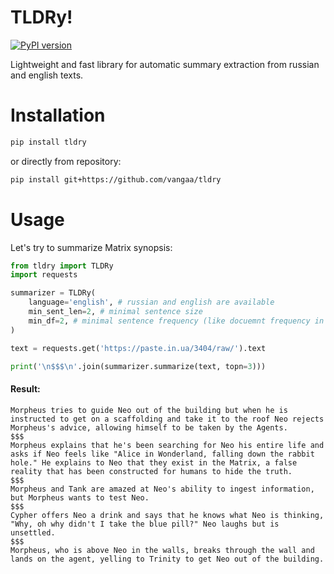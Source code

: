 # TLDRy!

[![PyPI version](https://badge.fury.io/py/tldry.svg)](https://badge.fury.io/py/tldry)

Lightweight and fast library for automatic summary extraction from russian and english texts.

# Installation

```bash
pip install tldry
```
or directly from repository:
```bash
pip install git+https://github.com/vangaa/tldry
```

# Usage

Let's try to summarize Matrix synopsis:

```python
from tldry import TLDRy
import requests

summarizer = TLDRy(
    language='english', # russian and english are available
    min_sent_len=2, # minimal sentence size
    min_df=2, # minimal sentence frequency (like docuemnt frequency in TF-IDF)
)

text = requests.get('https://paste.in.ua/3404/raw/').text

print('\n$$$\n'.join(summarizer.summarize(text, topn=3)))
```
#### Result:
```
Morpheus tries to guide Neo out of the building but when he is instructed to get on a scaffolding and take it to the roof Neo rejects Morpheus's advice, allowing himself to be taken by the Agents.
$$$
Morpheus explains that he's been searching for Neo his entire life and asks if Neo feels like "Alice in Wonderland, falling down the rabbit hole." He explains to Neo that they exist in the Matrix, a false reality that has been constructed for humans to hide the truth.
$$$
Morpheus and Tank are amazed at Neo's ability to ingest information, but Morpheus wants to test Neo.
$$$
Cypher offers Neo a drink and says that he knows what Neo is thinking, "Why, oh why didn't I take the blue pill?" Neo laughs but is unsettled.
$$$
Morpheus, who is above Neo in the walls, breaks through the wall and lands on the agent, yelling to Trinity to get Neo out of the building.
```
